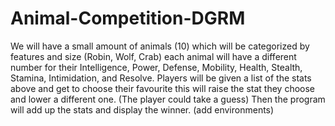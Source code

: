 # Animal-Competition-DGRM

We will have a small amount of animals (10) which will be categorized by features and size (Robin, Wolf, Crab) each animal will have a different number for their Intelligence, Power, Defense,  Mobility, Health, Stealth, Stamina,  Intimidation, and Resolve. Players will be given a list of the stats above and get to choose their favourite this will raise the stat they choose and lower a different one. (The player could take a guess) Then the program will add up the stats and display the winner. (add environments) 
